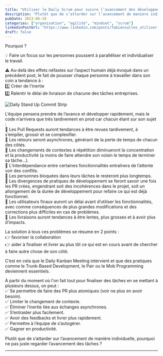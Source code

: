 ```yaml
---
title: "Utiliser le Daily Scrum pour suivre l’avancement des développeurs fait perdre du temps !"
description: "Plutôt que de s’attarder sur l’avancement de manière individuelle, pourquoi ne pas juste regarder l’avancement des tâches ?"
pubDate: 2023-06-19
categories: ["organisation", "agilité", "mindset", "scrum"]
linkedinPostUrl: "https://www.linkedin.com/posts/fabiensalles_utiliser-le-daily-scrum-pour-suivre-lavancement-activity-7076425242620874752-EszL/"
draft: false
---
```


Pourquoi ?

💡 Faire un focus sur les personnes poussent à paralléliser et individualiser le travail.

⚠️ Au-delà des effets néfastes sur l’aspect humain déjà évoqué dans un précédent post, le fait de pousser chaque personne à travailler dans son coin a tendance à :  
1️⃣ Créer de l’inertie  
2️⃣ Ralentir le délai de livraison de chacune des tâches entreprises.

![Daily Stand Up Commit Strip](/images/blog/2023/06/daily-stand-up-commit-strip.jpeg)

L’équipe pensera prendre de l’avance et développer rapidement, mais le code n’arrivera que très tardivement en prod car chacun étant sur son sujet :  
🛑 Les Pull Requests auront tendances à être revues tardivement, à s’empiler, grossir et se complexifier.  
🛑 Les retours seront asynchrones, générant de la perte de temps de chacun des côtés.  
🛑 Les changements de contextes à répétition diminueront la concentration et la productivité (a moins de faire attendre son voisin le temps de terminer sa tâche…).  
🛑 L’interdépendance entre certaines fonctionnalités entraînera de l’attente voir des conflits.  
🛑 Les personnes bloquées dans leurs tâches le resteront plus longtemps.  
🛑 Les divergences de pratiques de développement se feront savoir une fois les PR crées, engendrant soit des incohérences dans le projet, soit un allongement de la durée de développement pour refaire ce qui est déjà fonctionnel.  
🛑 Les utilisateurs finaux auront un délai avant d’utiliser les fonctionnalités, avec comme conséquences de plus grandes modifications et des corrections plus difficiles en cas de problèmes.  
🛑 Les livraisons auront tendances à être lentes, plus grosses et à avoir plus d’impacts.

La solution à tous ces problèmes se résume en 2 points :  
👉 favoriser la collaboration  
👉 aider à finaliser et livrer au plus tôt ce qui est en cours avant de chercher à faire autre chose de son côté.

C’est en cela que le Daily Kanban Meeting intervient et que des pratiques comme le Trunk-Based Development, le Pair ou le Mob Programming deviennent essentiels.

À partir du moment où l'on fait tout pour finaliser des tâches en se mettant à plusieurs dessus, on peut :  
✅ Se permettre de faire des PR plus atomiques (voir ne plus en avoir besoin).  
✅ Limiter le changement de contexte.  
✅ Éliminer l’inertie liée aux échanges asynchrones.  
✅ S’entraider plus facilement.  
✅ Avoir des feedbacks et livrer plus rapidement.  
✅ Permettre à l’équipe de s’autogérer.  
✅ Gagner en productivité.

Plutôt que de s’attarder sur l’avancement de manière individuelle, pourquoi ne pas juste regarder l’avancement des tâches ?

---
